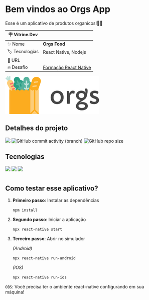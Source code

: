 # Bem vindos ao Orgs App
Esse é um aplicativo de produtos organicos!🥦🥬

| :placard: Vitrine.Dev |     |
| -------------  | --- |
| :sparkles: Nome        | **Orgs Food**
| :label: Tecnologias | React Native, Nodejs
| :rocket: URL         | 
| :fire: Desafio     | [Formação React Native](https://www.alura.com.br/formacao-react-native)

<!-- Inserir imagem com a #vitrinedev ao final do link -->
![](https://github.com/rickalves/orgs-app/blob/main/src/assets/logo.png?text=imagem+lindona+do+meu+projeto#vitrinedev)

## Detalhes do projeto
![](https://img.shields.io/badge/status-em-desenvolvimento-brightgreen)
![GitHub commit activity (branch)](https://img.shields.io/github/commit-activity/w/rickalves/orgs-app/main?color=gree)
![GitHub repo size](https://img.shields.io/github/repo-size/rickalves/orgs-app?color=sucess)

## Tecnologias

![](https://img.shields.io/badge/JavaScript-F7DF1E?style=for-the-badge&logo=javascript&logoColor=black)
![](https://img.shields.io/badge/Node.js-43853D?style=for-the-badge&logo=node.js&logoColor=white)
![](https://img.shields.io/badge/Reactnative-17BEBB?style=for-the-badge&logo=react&logoColor=white)


#
## Como testar esse aplicativo?

1. **Primeiro passo**: Instalar as dependências
    ~~~
    npm install
    ~~~
2. **Segundo passo**: Iniciar a aplicação
    ~~~
    npx react-native start
    ~~~
3. **Terceiro passo**: Abrir no simulador
    
    *(Android)*
    ~~~
    npx react-native run-android
    ~~~
    *(IOS)*
    ~~~
    npx react-native run-ios
    ~~~

`OBS`: Você precisa ter o ambiente react-native configurando em sua máquina!
